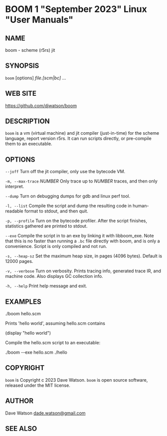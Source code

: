 BOOM 1 "September 2023" Linux "User Manuals"
============================================

NAME
----

boom - scheme (r5rs) jit

SYNOPSIS
--------

`boom` [options] *file.[scm|bc]* ...

WEB SITE
--------

https://github.com/djwatson/boom


DESCRIPTION
-----------

`boom` is a vm (virtual machine) and jit compiler (just-in-time) for the scheme
language, report version r5rs.  It can run scripts directly, or pre-compile them
to an executable.


OPTIONS
-------

`--joff`
  Turn off the jit compiler, only use the bytecode VM.

`-m, --max-trace`  *NUMBER* 
  Only trace up to *NUMBER* traces, and then only interpret.

`--dump`
  Turn on debugging dumps for gdb and linux perf tool.

`-l, --list`
  Compile the script and dump the resulting code in human-readable
  format to stdout, and then quit.

`-p, --profile`
  Turn on the bytecode profiler.  After the script finishes,
  statistics gathered are printed to stdout.

`--exe`
  Compile the script in to an exe by linking it with libboom_exe.
  Note that this is no faster than running a `.bc` file directly
  with boom, and is only a convenience.  Script is only compiled
  and not run.

`-s, --heap-sz`
  Set the maximum heap size, in pages (4096 bytes).  Default is 12000 pages.

`-v, --verbose`
  Turn on verbosity.  Prints tracing info, generated trace IR, and
  machine code.  Also displays GC collection info.

`-h, --help`
  Print help message and exit.

EXAMPLES
--------

  ./boom hello.scm

Prints 'hello world', assuming hello.scm contains

  (display "hello world")

Compile the hello.scm script to an executable:

  ./boom --exe hello.scm
  ./hello


COPYRIGHT
---------

`boom` is Copyright c 2023 Dave Watson.
`boom` is open source software, released under the MIT license.

AUTHOR
------

Dave Watson <dade.watson@gmail.com>

SEE ALSO
--------

